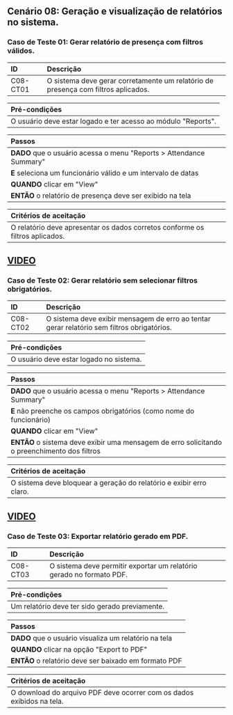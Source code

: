 ## Cenário 08: Geração e visualização de relatórios no sistema.

### Caso de Teste 01: Gerar relatório de presença com filtros válidos.

| ID       | Descrição                                                                 |
| :------- | :------------------------------------------------------------------------ |
| C08-CT01 | O sistema deve gerar corretamente um relatório de presença com filtros aplicados. |

| **Pré-condições**                                             |
| :------------------------------------------------------------ |
| O usuário deve estar logado e ter acesso ao módulo "Reports". |

| **Passos**                                                        |
| :---------------------------------------------------------------- |
| **DADO** que o usuário acessa o menu \"Reports > Attendance Summary\" |
| **E** seleciona um funcionário válido e um intervalo de datas     |
| **QUANDO** clicar em \"View\"                                     |
| **ENTÃO** o relatório de presença deve ser exibido na tela        |

| **Critérios de aceitação**                                      |
| :-------------------------------------------------------------- |
| O relatório deve apresentar os dados corretos conforme os filtros aplicados. |

[VIDEO](https://jam.dev/c/da459da6-cd6d-4a53-abf9-6eea1810b8f2)
---

### Caso de Teste 02: Gerar relatório sem selecionar filtros obrigatórios.

| ID       | Descrição                                                                     |
| :------- | :------------------------------------------------------------------------------ |
| C08-CT02 | O sistema deve exibir mensagem de erro ao tentar gerar relatório sem filtros obrigatórios. |

| **Pré-condições**                                             |
| :------------------------------------------------------------ |
| O usuário deve estar logado no sistema.                       |

| **Passos**                                                        |
| :---------------------------------------------------------------- |
| **DADO** que o usuário acessa o menu \"Reports > Attendance Summary\" |
| **E** não preenche os campos obrigatórios (como nome do funcionário) |
| **QUANDO** clicar em \"View\"                                     |
| **ENTÃO** o sistema deve exibir uma mensagem de erro solicitando o preenchimento dos filtros |

| **Critérios de aceitação**                                      |
| :-------------------------------------------------------------- |
| O sistema deve bloquear a geração do relatório e exibir erro claro. |

[VIDEO](https://jam.dev/c/66723cfd-827e-4c5a-85fd-d41aa564329b)
---

### Caso de Teste 03: Exportar relatório gerado em PDF.

| ID       | Descrição                                                               |
| :------- | :---------------------------------------------------------------------- |
| C08-CT03 | O sistema deve permitir exportar um relatório gerado no formato PDF.    |

| **Pré-condições**                                             |
| :------------------------------------------------------------ |
| Um relatório deve ter sido gerado previamente.                |

| **Passos**                                                        |
| :---------------------------------------------------------------- |
| **DADO** que o usuário visualiza um relatório na tela           |
| **QUANDO** clicar na opção \"Export to PDF\"                    |
| **ENTÃO** o relatório deve ser baixado em formato PDF           |

| **Critérios de aceitação**                                      |
| :-------------------------------------------------------------- |
| O download do arquivo PDF deve ocorrer com os dados exibidos na tela. |
